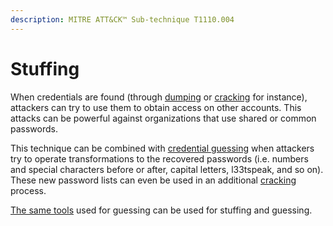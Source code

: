 ```yaml
---
description: MITRE ATT&CK™ Sub-technique T1110.004
---
```


# Stuffing

When credentials are found (through [dumping](../dumping/) or [cracking](../cracking.md) for instance), attackers can try to use them to obtain access on other accounts. This attacks can be powerful against organizations that use shared or common passwords.

This technique can be combined with [credential guessing](broken-reference) when attackers try to operate transformations to the recovered passwords (i.e. numbers and special characters before or after, capital letters, l33tspeak, and so on). These new password lists can even be used in an additional [cracking](../cracking.md) process.

[The same tools](broken-reference) used for guessing can be used for stuffing and guessing.
